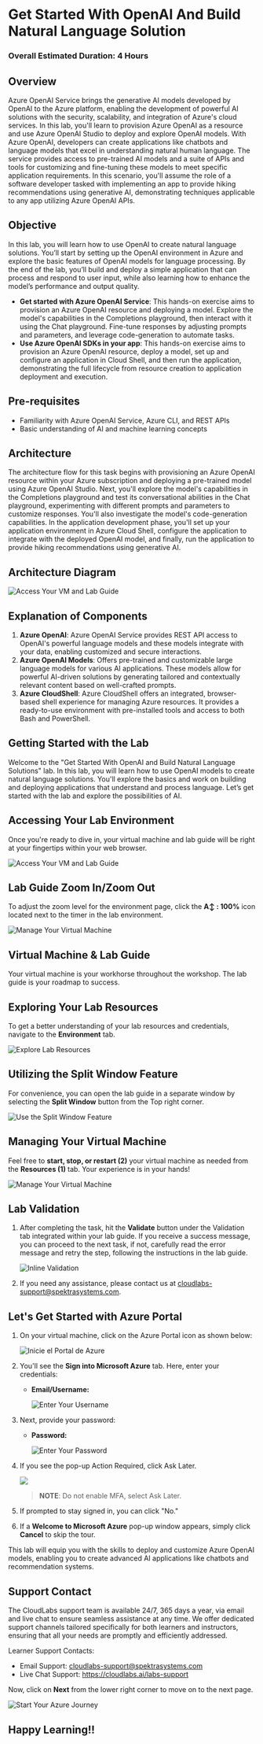 # Get Started With OpenAI And Build Natural Language Solution

### Overall Estimated Duration: 4 Hours

## Overview

Azure OpenAI Service brings the generative AI models developed by OpenAI to the Azure platform, enabling the development of powerful AI solutions with the security, scalability, and integration of Azure's cloud services. In this lab, you'll learn to provision Azure OpenAI as a resource and use Azure OpenAI Studio to deploy and explore OpenAI models. With Azure OpenAI, developers can create applications like chatbots and language models that excel in understanding natural human language. The service provides access to pre-trained AI models and a suite of APIs and tools for customizing and fine-tuning these models to meet specific application requirements. In this scenario, you'll assume the role of a software developer tasked with implementing an app to provide hiking recommendations using generative AI, demonstrating techniques applicable to any app utilizing Azure OpenAI APIs.

## Objective

In this lab, you will learn how to use OpenAI to create natural language solutions. You’ll start by setting up the OpenAI environment in Azure and explore the basic features of OpenAI models for language processing. By the end of the lab, you’ll build and deploy a simple application that can process and respond to user input, while also learning how to enhance the model’s performance and output quality.

- **Get started with Azure OpenAI Service**: This hands-on exercise aims to provision an Azure OpenAI resource and deploying a model. Explore the model's capabilities in the Completions playground, then interact with it using the Chat playground. Fine-tune responses by adjusting prompts and parameters, and leverage code-generation to automate tasks.
- **Use Azure OpenAI SDKs in your app**: This hands-on exercise aims to provision an Azure OpenAI resource, deploy a model, set up and configure an application in Cloud Shell, and then run the application, demonstrating the full lifecycle from resource creation to application deployment and execution.

## Pre-requisites

- Familiarity with Azure OpenAI Service, Azure CLI, and REST APIs
- Basic understanding of AI and machine learning concepts

## Architecture

The architecture flow for this task begins with provisioning an Azure OpenAI resource within your Azure subscription and deploying a pre-trained model using Azure OpenAI Studio. Next, you'll explore the model's capabilities in the Completions playground and test its conversational abilities in the Chat playground, experimenting with different prompts and parameters to customize responses. You'll also investigate the model's code-generation capabilities. In the application development phase, you'll set up your application environment in Azure Cloud Shell, configure the application to integrate with the deployed OpenAI model, and finally, run the application to provide hiking recommendations using generative AI.

## Architecture Diagram

 ![Access Your VM and Lab Guide](../media/arch20-1.png)

## Explanation of Components

1. **Azure OpenAI**: Azure OpenAI Service provides REST API access to OpenAI's powerful language models and these models integrate with your data, enabling customized and secure interactions.
1. **Azure OpenAI Models**: Offers pre-trained and customizable large language models for various AI applications. These models allow for powerful AI-driven solutions by generating tailored and contextually relevant content based on well-crafted prompts.
1. **Azure CloudShell**: Azure CloudShell offers an integrated, browser-based shell experience for managing Azure resources. It provides a ready-to-use environment with pre-installed tools and access to both Bash and PowerShell.

## Getting Started with the Lab

Welcome to the "Get Started With OpenAI and Build Natural Language Solutions" lab. In this lab, you will learn how to use OpenAI models to create natural language solutions. You'll explore the basics and work on building and deploying applications that understand and process language. Let’s get started with the lab and explore the possibilities of AI.
 
## Accessing Your Lab Environment
 
Once you're ready to dive in, your virtual machine and lab guide will be right at your fingertips within your web browser.
 
![Access Your VM and Lab Guide](../media/getting-started-eng-openai-1.png)

## Lab Guide Zoom In/Zoom Out

To adjust the zoom level for the environment page, click the **A↕ : 100%** icon located next to the timer in the lab environment.

![Manage Your Virtual Machine](../media/nleg2.png)

## Virtual Machine & Lab Guide
 
Your virtual machine is your workhorse throughout the workshop. The lab guide is your roadmap to success.
 
## Exploring Your Lab Resources
 
To get a better understanding of your lab resources and credentials, navigate to the **Environment** tab.
 
![Explore Lab Resources](../media/getting-started-eng-openai-5.png)


## Utilizing the Split Window Feature
 
For convenience, you can open the lab guide in a separate window by selecting the **Split Window** button from the Top right corner.
 
![Use the Split Window Feature](../media/getting-started-eng-openai-2.png)
 
## Managing Your Virtual Machine
 
Feel free to **start, stop, or restart (2)** your virtual machine as needed from the **Resources (1)** tab. Your experience is in your hands!
 
![Manage Your Virtual Machine](../media/getting-started-eng-openai-3.png)

## Lab Validation

1. After completing the task, hit the **Validate** button under the Validation tab integrated within your lab guide. If you receive a success message, you can proceed to the next task, if not, carefully read the error message and retry the step, following the instructions in the lab guide.

   ![Inline Validation](../media/getting-started-eng-openai-4.png)

1. If you need any assistance, please contact us at cloudlabs-support@spektrasystems.com.

## Let's Get Started with Azure Portal
 
1. On your virtual machine, click on the Azure Portal icon as shown below:

   ![Inicie el Portal de Azure](../media/sc900-image(1).png)
 
1. You'll see the **Sign into Microsoft Azure** tab. Here, enter your credentials:
 
   - **Email/Username:** <inject key="AzureAdUserEmail"></inject>
 
       ![Enter Your Username](../media/sc900-image-1.png)
 
4. Next, provide your password:
 
   - **Password:** <inject key="AzureAdUserPassword"></inject>
 
       ![Enter Your Password](../media/sc900-image-2.png)

5. If you see the pop-up Action Required, click Ask Later.

   ![](../media/up1.png)
    
   > **NOTE**: Do not enable MFA, select Ask Later.
 
7. If prompted to stay signed in, you can click "No."
 
8. If a **Welcome to Microsoft Azure** pop-up window appears, simply click **Cancel** to skip the tour.
 
 
This lab will equip you with the skills to deploy and customize Azure OpenAI models, enabling you to create advanced AI applications like chatbots and recommendation systems.

## Support Contact

The CloudLabs support team is available 24/7, 365 days a year, via email and live chat to ensure seamless assistance at any time. We offer dedicated support channels tailored specifically for both learners and instructors, ensuring that all your needs are promptly and efficiently addressed.

Learner Support Contacts:

- Email Support: cloudlabs-support@spektrasystems.com
- Live Chat Support: https://cloudlabs.ai/labs-support

Now, click on **Next** from the lower right corner to move on to the next page.

![Start Your Azure Journey](../media/nleg6.png)

## Happy Learning!!
